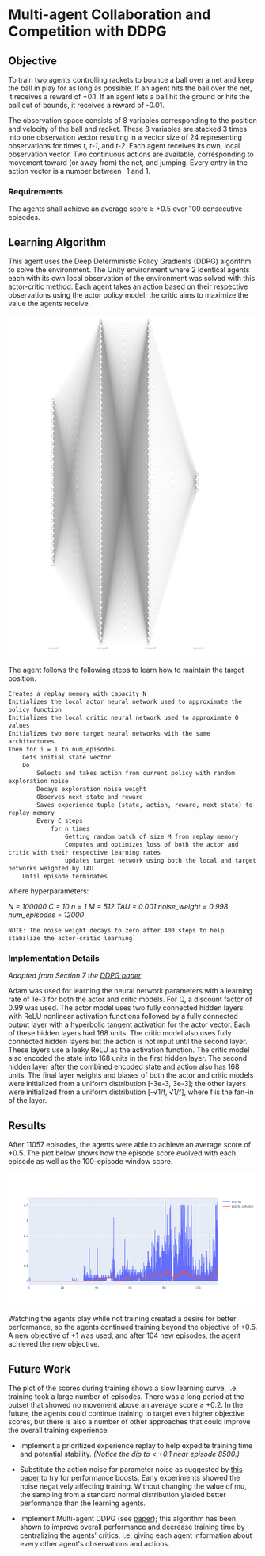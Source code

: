 # Multi-agent Collaboration and Competition with DDPG

## Objective

To train two agents controlling rackets to bounce a ball over a net and keep the ball in play for as long as possible. If an agent hits the ball over the net, it receives a reward of +0.1.  If an agent lets a ball hit the ground or hits the ball out of bounds, it receives a reward of -0.01.

The observation space consists of 8 variables corresponding to the position and velocity of the ball and racket. These 8 variables are stacked 3 times into one observation vector resulting in a vector size of 24 representing observations for times *t*, *t-1*, and *t-2*. Each agent receives its own, local observation vector.  Two continuous actions are available, corresponding to movement toward (or away from) the net, and jumping. Every entry in the action vector is a number between -1 and 1.

### Requirements

The agents shall achieve an average score ≥ +0.5 over 100 consecutive episodes.

## Learning Algorithm

This agent uses the Deep Deterministic Policy Gradients (DDPG) algorithm to solve the environment. The Unity environment where 2 identical agents each with its own local observation of the environment was solved with this actor-critic method. Each agent takes an action based on their respective observations using the actor policy model; the critic aims to maximize the value the agents receive.

![Model Architecture](assets/nn_svg.JPG)

The agent follows the following steps to learn how to maintain the target position.

    Creates a replay memory with capacity N
    Initializes the local actor neural network used to approximate the policy function
    Initializes the local critic neural network used to approximate Q values
    Initializes two more target neural networks with the same architectures.
    Then for i = 1 to num_episodes
        Gets initial state vector
        Do
            Selects and takes action from current policy with random exploration noise
            Decays exploration noise weight
            Observes next state and reward
            Saves experience tuple (state, action, reward, next state) to replay memory
            Every C steps
                for n times
                    Getting random batch of size M from replay memory
                    Computes and optimizes loss of both the actor and critic with their respective learning rates
                    updates target network using both the local and target networks weighted by TAU
        Until episode terminates

where hyperparameters:

*N = 100000*
*C = 10*
*n = 1*
*M = 512*
*TAU = 0.001*
*noise_weight = 0.998*
*num_episodes = 12000*

```
NOTE: The noise weight decays to zero after 400 steps to help stabilize the actor-critic learning`
```

### Implementation Details

*Adapted from Section 7 the [DDPG paper](https://arxiv.org/abs/1509.02971)*

Adam was used for learning the neural network parameters with a learning rate of 1e-3 for both the actor and critic models. For Q, a discount factor of 0.99 was used. The actor model uses two fully connected hidden layers with ReLU nonlinear activation functions followed by a fully connected output layer with a hyperbolic tangent activation for the actor vector. Each of these hidden layers had 168 units. The critic model also uses fully connected hidden layers but the action is not input until the second layer. These layers use a leaky ReLU as the activation function. The critic model also encoded the state into 168 units in the first hidden layer. The second hidden layer after the combined encoded state and action also has 168 units. The final layer weights and biases of both the actor and critic models were initialized from a uniform distribution [-3e-3, 3e-3]; the other layers were initialized from a uniform distribution [-&Sqrt;1/f, &Sqrt;1/f], where f is the fan-in of the layer.

## Results

After 11057 episodes, the agents were able to achieve an average score of +0.5. The plot below shows how the episode score evolved with each episode as well as the 100-episode window score.

![Episode Scores](assets/episodescores.png)

Watching the agents play while not training created a desire for better performance, so the agents continued training beyond the objective of +0.5. A new objective of +1 was used, and after 104 new episodes, the agent achieved the new objective.

## Future Work

The plot of the scores during training shows a slow learning curve, i.e. training took a large number of episodes. There was a long period at the outset that showed no movement above an average score ≥ +0.2. In the future, the agents could continue training to target even higher objective scores, but there is also a number of other approaches that could improve the overall training experience.

+ Implement a prioritized experience replay to help expedite training time and potential stability. *(Notice the dip to < +0.1 near episode 8500.)*

+ Substitute the action noise for parameter noise as suggested by [this paper](https://arxiv.org/abs/1706.01905) to try for performance boosts. Early experiments showed the noise negatively affecting training. Without changing the value of mu, the sampling from a standard normal distribution yielded better performance than the learning agents.

+ Implement Multi-agent DDPG (see [paper](https://arxiv.org/abs/1706.02275)); this algorithm has been shown to improve overall performance and decrease training time by centralizing the agents' critics, i.e. giving each agent information about every other agent's observations and actions.
